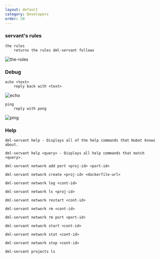 ```yaml
---
layout: default
category: Developers
order: 20
---
```



### servant's rules

```
the rules
    returns the rules dml-servant follows
```

![the-rules](https://firebasestorage.googleapis.com/v0/b/makerlab-b9b8c.appspot.com/o/servant%2Fthe-rules.png?alt=media&token=c7bfd5d4-bdc6-4831-80de-5571f36df397)

### Debug

```
echo <text>
    reply back with <text>
```

![echo](https://firebasestorage.googleapis.com/v0/b/makerlab-b9b8c.appspot.com/o/servant%2Fecho.png?alt=media&token=4616a041-346b-4ac5-a4e3-0d897c71dc7a)

```
ping
    reply with pong
```

![ping](https://firebasestorage.googleapis.com/v0/b/makerlab-b9b8c.appspot.com/o/servant%2Fping.png?alt=media&token=8a0aff86-9b4d-4b14-bf87-0ad46ea13ff3)

### Help

```
dml-servant help - Displays all of the help commands that Hubot knows about.
```
```
dml-servant help <query> - Displays all help commands that match <query>.
```

```
dml-servant network add port <proj-id> <port-id>
```
```
dml-servant network create <proj-id> <dockerfile-url>
```
```
dml-servant network log <cont-id>
```
```
dml-servant network ls <proj-id>
```
```
dml-servant network restart <cont-id>
```
```
dml-servant network rm <cont-id>
```
```
dml-servant network rm port <port-id>
```
```
dml-servant network start <cont-id>
```
```
dml-servant network stat <cont-id>
```
```
dml-servant network stop <cont-id>
```
```
dml-servant projects ls
```
